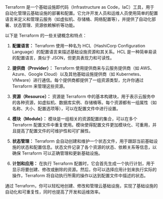 Terraform 是一个基础设施即代码（Infrastructure as Code，IaC）工具，用于自动化管理云基础设施的部署和配置。它允许开发人员和运维人员使用简单的配置语言来定义和管理云服务（如虚拟机、存储桶、网络配置等），并提供了自动化部署、状态管理、资源依赖解析等功能。

以下是 Terraform 的一些关键概念和特点：

1. **配置语言：** Terraform 使用一种名为 HCL（HashiCorp Configuration Language）的配置语言来描述基础设施资源和其关系。HCL 是一种简单易读的配置语言，类似于 JSON，但更具表现力和可读性。

2. **提供商（Provider）：** Terraform 使用提供商来与云服务提供商（如 AWS、Azure、Google Cloud）以及其他基础设施提供商（如 Kubernetes、VMware）进行通信。每个提供商都提供了一组资源类型，允许你通过 Terraform 来管理这些资源。

3. **资源（Resource）：** 资源是 Terraform 中的基本构建块，用于表示云服务中的各种资源，如虚拟机、数据库实例、存储桶等。每个资源都有一组属性（如名称、大小、配置选项等），可以在配置文件中进行设置。

4. **模块（Module）：** 模块是一组相关的资源配置的集合，可以在多个 Terraform 配置文件中重复使用。模块使得配置文件更加模块化、可重用，并且提高了配置文件的可维护性和可扩展性。

5. **状态管理：** Terraform 会自动创建和维护一个状态文件，用于跟踪当前基础设施的状态和配置信息。状态文件记录了各个资源的状态、依赖关系等信息，以确保 Terraform 可以正确管理和更新基础设施。

6. **计划和应用：** 在执行 Terraform 配置时，它会首先生成一个执行计划，用于显示将要创建、修改或删除的资源。然后，你可以选择应用计划来执行实际的操作，Terraform 将自动执行所需的操作以达到配置文件中描述的状态。

通过 Terraform，你可以轻松地创建、修改和管理云基础设施，实现了基础设施的自动化和可重复性，同时也提高了开发和运维效率。